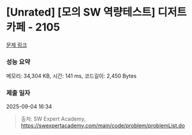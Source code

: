 # [Unrated] [모의 SW 역량테스트] 디저트 카페 - 2105 

[문제 링크](https://swexpertacademy.com/main/code/problem/problemDetail.do?contestProbId=AV5VwAr6APYDFAWu) 

### 성능 요약

메모리: 34,304 KB, 시간: 141 ms, 코드길이: 2,450 Bytes

### 제출 일자

2025-09-04 16:34



> 출처: SW Expert Academy, https://swexpertacademy.com/main/code/problem/problemList.do